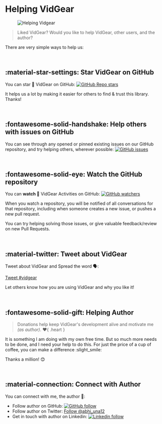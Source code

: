 <!--
===============================================
vidgear library source-code is deployed under the Apache 2.0 License:

Copyright (c) 2019 Abhishek Thakur(@abhiTronix) <abhi.una12@gmail.com>

Licensed under the Apache License, Version 2.0 (the "License");
you may not use this file except in compliance with the License.
You may obtain a copy of the License at

   http://www.apache.org/licenses/LICENSE-2.0

Unless required by applicable law or agreed to in writing, software
distributed under the License is distributed on an "AS IS" BASIS,
WITHOUT WARRANTIES OR CONDITIONS OF ANY KIND, either express or implied.
See the License for the specific language governing permissions and
limitations under the License.
===============================================
-->

# Helping VidGear

<figure>
  <img src="../assets/images/help_us.png" loading="lazy" alt="Helping Vidgear" class="shadow" />
</figure>

> Liked VidGear? Would you like to help VidGear, other users, and the author?

There are very simple ways to help us:


&nbsp; 


## :material-star-settings: Star VidGear on GitHub

You can star :star2: VidGear on GitHub: [![GitHub Repo stars](https://img.shields.io/github/stars/abhiTronix/vidgear?label=stars%20%E2%9C%A8&logo=github&style=flat-square)](https://github.com/abhiTronix/vidgear/stargazers)

It helps us a lot by making it easier for others to find & trust this library. Thanks!


&nbsp; 


## :fontawesome-solid-handshake: Help others with issues on GitHub

You can see through any opened or pinned existing issues on our GitHub repository, and try helping others, wherever possible: [![GitHub issues](https://img.shields.io/github/issues-raw/abhiTronix/vidgear?label=open%20issues%20%20%F0%9F%94%A7&logo=github&style=flat-square)](https://github.com/abhiTronix/vidgear/issues)


&nbsp; 


## :fontawesome-solid-eye: Watch the GitHub repository

You can **watch 👀** VidGear Activities on GitHub: [![GitHub watchers](https://img.shields.io/github/watchers/abhiTronix/vidgear?label=watch%20%F0%9F%91%80&logo=github&style=flat-square)](https://github.com/abhiTronix/vidgear/subscription)

When you watch a repository, you will be notified of all conversations for that repository, including when someone creates a new issue, or pushes a new pull request.

You can try helping solving those issues, or give valuable feedback/review on new Pull Requests.


&nbsp; 


## :material-twitter: Tweet about VidGear

Tweet about VidGear and Spread the word 🗣:

<a href="https://twitter.com/intent/tweet?button_hashtag=vidgear&ref_src=twsrc%5Etfw" class="twitter-hashtag-button" data-size="large" data-text="Checkout VidGear - A High-Performance Video-Processing Python Framework." data-url="https://abhitronix.github.io/vidgear" data-related="abhi_una12" data-show-count="false">Tweet #vidgear</a><script async src="https://platform.twitter.com/widgets.js" charset="utf-8"></script>

Let others know how you are using VidGear and why you like it!

&nbsp; 


## :fontawesome-solid-gift: Helping Author

> Donations help keep VidGear's development alive and motivate me _(as author)_. :heart:{ .heart }

It is something I am doing with my own free time. But so much more needs to be done, and I need your help to do this. For just the price of a cup of coffee, you can make a difference :slight_smile:

<script type='text/javascript' src='https://ko-fi.com/widgets/widget_2.js'></script><script type='text/javascript'>kofiwidget2.init('Support Me on Ko-fi', '#eba100', 'W7W8WTYO');kofiwidget2.draw();</script> 

Thanks a million! :blush:


&nbsp; 


## :material-connection: Connect with Author

You can connect with me, the author 👋:

* Follow author on GitHub: [![GitHub follow](https://img.shields.io/github/followers/abhiTronix?label=Follow%20%40abhiTronix&logo=github&style=flat-square)](https://github.com/abhiTronix)
* Follow author on Twitter: <a href="https://twitter.com/abhi_una12?ref_src=twsrc%5Etfw" class="twitter-follow-button" data-show-count="false">Follow &commat;abhi_una12</a>
* Get in touch with author on Linkedin: [![Linkedin follow](https://img.shields.io/badge/Follow-&commat;Abhishek&nbsp;Thakur-orange.svg?logo=linkedin&style=flat-square)](https://in.linkedin.com/in/abhishek-abhitronix?trk=profile-badge)

<!-- Place this tag in your head or just before your close body tag. -->
<script async defer src="https://buttons.github.io/buttons.js"></script>
<script async src="https://platform.twitter.com/widgets.js" charset="utf-8"></script>


&nbsp; 
